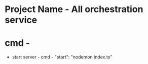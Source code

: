 # Project Name - All orchestration service

# cmd -

- start server - cmd - "start": "nodemon index.ts"
